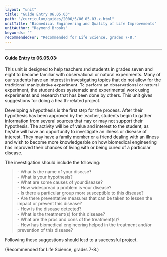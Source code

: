 ```yaml
---
layout: "unit"
title: "Guide Entry 06.05.03"
path: "/curriculum/guides/2006/5/06.05.03.x.html"
unitTitle: "Biomedical Engineering and Quality of Life Improvements"
unitAuthor: "Raymond Brooks"
keywords: ""
recommendedFor: "Recommended for Life Science, grades 7-8."
---
```

<body>
<hr/>
<h4>
Guide Entry to 06.05.03:
</h4>
<p>
This unit is designed to help teachers and students in grades seven and eight to become familiar with observational or natural experiments. Many of our students have an interest in investigating topics that do not allow for the traditional manipulative experiment. To perform an observational or natural experiment, the student does systematic and experimental work using experiments and research that has been done by others. This unit gives suggestions for doing a health-related project.
</p>
<p>
Developing a hypothesis is the first step for the process. After their hypothesis has been approved by the teacher, students begin to gather information from several sources that may or may not support their hypothesis. The activity will be of value and interest to the student, as he/she will have an opportunity to investigate an illness or disease of interest. They may have a family member or a friend dealing with an illness and wish to become more knowledgeable on how biomedical engineering has improved their chances of living with or being cured of a particular disease.
</p>
<p>
The investigation should include the following:
</p>
<blockquote>
<dl>
<dt>
- What is the name of your disease?
<dt>
- What is your hypothesis?
<dt>
- What are some causes of your disease?
<dt>
- How widespread a problem is your disease?
<dt>
- Is there a particular group more susceptible to this disease?
<dt>
- Are there preventative measures that can be taken to lessen the impact or prevent this disease?
<dt>
- How is the disease detected?
<dt>
- What is the treatment(s) for this disease?
<dt>
- What are the pros and cons of the treatment(s)?
<dt>
- How has biomedical engineering helped in the treatment and/or prevention of this disease?
</dt>
</dt>
</dt>
</dt>
</dt>
</dt>
</dt>
</dt>
</dt>
</dt>
</dl>
</blockquote>
<p>
Following these suggestions should lead to a successful project.
</p>
<p>
(Recommended for Life Science, grades 7-8.)
</p>
</body>